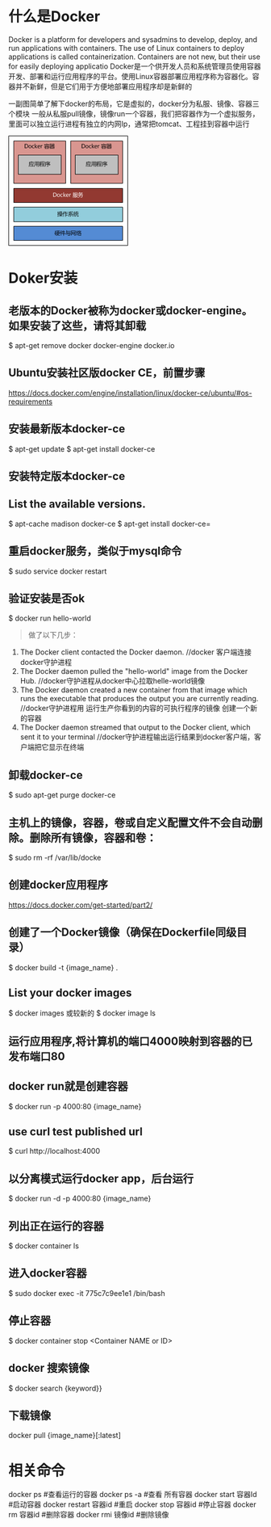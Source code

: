 # 什么是Docker
Docker is a platform for developers and sysadmins to develop, deploy, and run applications with containers. The use of Linux containers to deploy applications is called containerization. Containers are not new, but their use for easily deploying applicatio
Docker是一个供开发人员和系统管理员使用容器开发、部署和运行应用程序的平台。使用Linux容器部署应用程序称为容器化。容器并不新鲜，但是它们用于方便地部署应用程序却是新鲜的

一副图简单了解下docker的布局，它是虚拟的，docker分为私服、镜像、容器三个模块
 一般从私服pull镜像，镜像run一个容器，我们把容器作为一个虚拟服务，里面可以独立运行进程有独立的内网Ip，通常把tomcat、工程挂到容器中运行

![](images/1182892-20170617111745775-1287381399.png)

# Doker安装
## 老版本的Docker被称为docker或docker-engine。如果安装了这些，请将其卸载
$ apt-get remove docker docker-engine docker.io
## Ubuntu安装社区版docker CE，前置步骤
https://docs.docker.com/engine/installation/linux/docker-ce/ubuntu/#os-requirements
## 安装最新版本docker-ce
$ apt-get update
$ apt-get install docker-ce
## 安装特定版本docker-ce
## List the available versions.
$ apt-cache madison docker-ce
$ apt-get install docker-ce=<VERSION>

## 重启docker服务，类似于mysql命令
$ sudo service docker restart


## 验证安装是否ok

$ docker run hello-world

> 做了以下几步：
1. The Docker client contacted the Docker daemon. //docker 客户端连接docker守护进程
2. The Docker daemon pulled the "hello-world" image from the Docker Hub. //docker守护进程从docker中心拉取helle-world镜像
3. The Docker daemon created a new container from that image which runs the executable that produces the output you are currently reading.  
//docker守护进程用 运行生产你看到的内容的可执行程序的镜像 创建一个新的容器
4. The Docker daemon streamed that output to the Docker client, which sent it to your terminal
//docker守护进程输出运行结果到docker客户端，客户端把它显示在终端

## 卸载docker-ce
$ sudo apt-get purge docker-ce
## 主机上的镜像，容器，卷或自定义配置文件不会自动删除。删除所有镜像，容器和卷：

$ sudo rm -rf /var/lib/docke

## 创建docker应用程序

https://docs.docker.com/get-started/part2/

## 创建了一个Docker镜像（确保在Dockerfile同级目录）

$ docker build -t {image_name} .

## List your docker images
$ docker images
或较新的
$ docker image ls

## 运行应用程序,将计算机的端口4000映射到容器的已发布端口80
## docker run就是创建容器
$ docker run -p 4000:80 {image_name}

## use curl test published url
$ curl http://localhost:4000

## 以分离模式运行docker app，后台运行
$ docker run -d -p 4000:80 {image_name}

## 列出正在运行的容器
$ docker container ls

## 进入docker容器
$ sudo docker exec -it 775c7c9ee1e1 /bin/bash
## 停止容器
$ docker container stop <Container NAME or ID\>
## docker 搜索镜像
$ docker search {keyword}}
## 下载镜像
docker pull {image_name}[:latest]

# 相关命令
docker ps    #查看运行的容器
docker ps -a  #查看 所有容器
docker start 容器Id      #启动容器
docker restart 容器id    #重启
docker stop  容器id      #停止容器
docker rm  容器id        #删除容器
docker rmi 镜像id        #删除镜像

